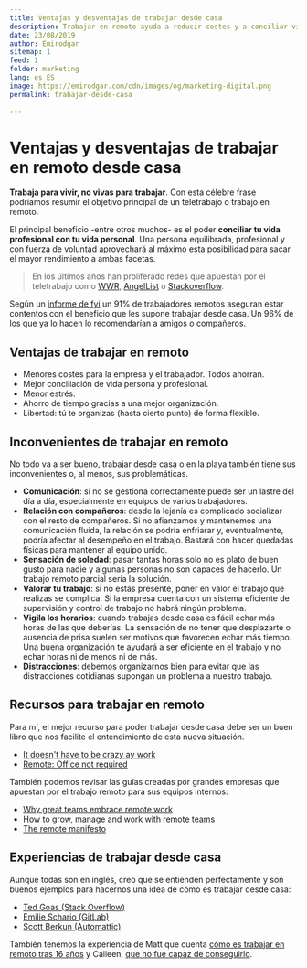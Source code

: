 ```yaml
---
title: Ventajas y desventajas de trabajar desde casa
description: Trabajar en remoto ayuda a reducir costes y a conciliar vida personal y profesional
date: 23/08/2019
author: Emirodgar
sitemap: 1
feed: 1
folder: marketing
lang: es_ES
image: https://emirodgar.com/cdn/images/og/marketing-digital.png
permalink: trabajar-desde-casa

---
```


# Ventajas y desventajas de trabajar en remoto desde casa

**Trabaja para vivir, no vivas para trabajar**. Con esta célebre frase podríamos resumir el objetivo principal de un teletrabajo o trabajo en remoto.

El principal beneficio -entre otros muchos- es el poder **conciliar tu vida profesional con tu vida personal**. Una persona equilibrada, profesional y con fuerza de voluntad aprovechará al máximo esta posibilidad para sacar el mayor rendimiento a ambas facetas.

> En los últimos años han proliferado redes que apuestan por el teletrabajo como [WWR](https://weworkremotely.com/), [AngelList](https://angel.co/remote) o [Stackoverflow](https://stackoverflow.com/jobs/remote-developer-jobs).

Según un [informe de fyi](https://usefyi.com/remote-work-report) un 91% de trabajadores remotos aseguran estar contentos con el beneficio que les supone trabajar desde casa. Un 96% de los que ya lo hacen lo recomendarían a amigos o compañeros.

<amp-twitter 
  width="375"
  height="472"
  layout="responsive"
  data-tweetid="1121888399172915200">
</amp-twitter>



## Ventajas de trabajar en remoto

- Menores costes para la empresa y el trabajador. Todos ahorran.
- Mejor conciliación de vida persona y profesional.
- Menor estrés.
- Ahorro de tiempo gracias a una mejor organización.
- Libertad: tú te organizas (hasta cierto punto) de forma flexible.

## Inconvenientes de trabajar en remoto

No todo va a ser bueno, trabajar desde casa o en la playa también tiene sus inconvenientes o, al menos, sus problemáticas.

- **Comunicación**: si no se gestiona correctamente puede ser un lastre del día a día, especialmente en equipos de varios trabajadores.
- **Relación con compañeros**: desde la lejanía es complicado socializar con el resto de compañeros. Si no afianzamos y mantenemos una comunicación fluída, la relación se podría enfriarar y, eventualmente, podría afectar al desempeño en el trabajo. Bastará con hacer quedadas físicas para mantener al equipo unido.
- **Sensación de soledad**: pasar tantas horas solo no es plato de buen gusto para nadie y algunas personas no son capaces de hacerlo. Un trabajo remoto parcial sería la solución.
- **Valorar tu trabajo**: si no estás presente, poner en valor el trabajo que realizas se complica. Si la empresa cuenta con un sistema eficiente de supervisión y control de trabajo no habrá ningún problema.
- **Vigila los horarios**: cuando trabajas desde casa es fácil echar más horas de las que deberías. La sensación de no tener que desplazarte o ausencia de prisa suelen ser motivos que favorecen echar más tiempo. Una buena organización te ayudará a ser eficiente en el trabajo y no echar horas ni de menos ni de más.
- **Distracciones**: debemos organizarnos bien para evitar que las distracciones cotidianas supongan un problema a nuestro trabajo.

## Recursos para trabajar en remoto

Para mí, el mejor recurso para poder trabajar desde casa debe ser un buen libro que nos facilite el entendimiento de esta nueva situación. 

- [It doesn't have to be crazy ay work](https://basecamp.com/books/calm)
- [Remote: Office not required](https://basecamp.com/books/remote)

También podemos revisar las guías creadas por grandes empresas que apuestan por el trabajo remoto para sus equipos internos:

- [Why great teams embrace remote work](https://info.trello.com/embrace-remote-work-ultimate-guide)
- [How to grow, manage and work with remote teams](https://zapier.com/learn/remote-work/)
- [The remote manifesto](https://about.gitlab.com/2015/04/08/the-remote-manifesto/)

## Experiencias de trabajar desde casa

Aunque todas son en inglés, creo que se entienden perfectamente y son buenos ejemplos para hacernos una idea de cómo es trabajar desde casa:

 - [Ted Goas (Stack Overflow)](https://blog.prototypr.io/what-its-like-working-remotely-on-stack-overflow-s-product-design-team-c3a4034c265e)
 - [Emilie Schario (GitLab)](http://shedoesdatathings.com/post/1-year-at-gitlab/)
 - [Scott Berkun (Automattic)](https://scottberkun.com/yearwithoutpants/)
 
 También tenemos la experiencia de Matt que cuenta [cómo es trabajar en remoto tras 16 años](https://a.wholelottanothing.org/2019/08/09/tips-from-16-years-of-working-from-home/) y Caileen, [que no fue capaz de conseguirlo](https://www.careercontessa.com/advice/remote-work/).

<!--stackedit_data:
eyJoaXN0b3J5IjpbLTQyNzMwNTY0OV19
-->